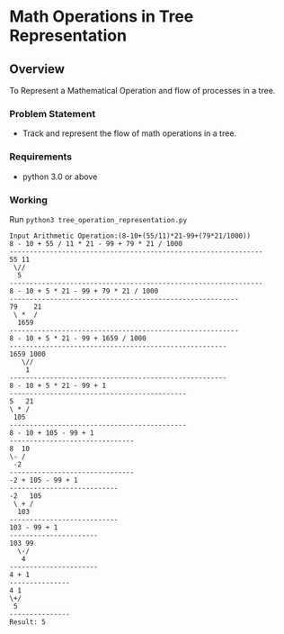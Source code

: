 # Math Operations in Tree Representation


## Overview

To Represent a Mathematical Operation and flow of processes in a tree.

### Problem Statement

- Track and represent the flow of math operations in a tree.

### Requirements

- python 3.0 or above


### Working

Run `python3 tree_operation_representation.py` 

```shell
Input Arithmetic Operation:(8-10+(55/11)*21-99+(79*21/1000)) 
8 - 10 + 55 / 11 * 21 - 99 + 79 * 21 / 1000
---------------------------------------------------------------
55 11
 \//
  5
---------------------------------------------------------------
8 - 10 + 5 * 21 - 99 + 79 * 21 / 1000
---------------------------------------------------------
79    21
 \ *  /
  1659
---------------------------------------------------------
8 - 10 + 5 * 21 - 99 + 1659 / 1000
------------------------------------------------------
1659 1000
   \//
    1
------------------------------------------------------
8 - 10 + 5 * 21 - 99 + 1
--------------------------------------------
5   21
\ * /
 105
--------------------------------------------
8 - 10 + 105 - 99 + 1
-------------------------------
8  10
\- /
 -2
-------------------------------
-2 + 105 - 99 + 1
---------------------------
-2   105
 \ + /
  103
---------------------------
103 - 99 + 1
----------------------
103 99
  \-/
   4
----------------------
4 + 1
---------------
4 1
\+/
 5
---------------
Result: 5
```




